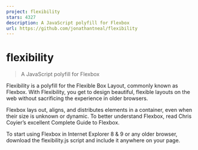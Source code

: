 ```yaml
---
project: flexibility
stars: 4327
description: A JavaScript polyfill for Flexbox
url: https://github.com/jonathantneal/flexibility
---
```


flexibility
===========

> A JavaScript polyfill for Flexbox

Flexibility is a polyfill for the Flexible Box Layout, commonly known as Flexbox. With Flexibility, you get to design beautiful, flexible layouts on the web without sacrificing the experience in older browsers.

Flexbox lays out, aligns, and distributes elements in a container, even when their size is unknown or dynamic. To better understand Flexbox, read Chris Coyier’s excellent Complete Guide to Flexbox.

To start using Flexbox in Internet Explorer 8 & 9 or any older browser, download the flexibility.js script and include it anywhere on your page.

<script src\="flexibility.js"\></script\>

If you’re only targeting Internet Explorer 10 and lower, add a `-js-display: flex` declaration before any `display: flex` declarations in your CSS, or use PostCSS Flexibility to automate this during your build process.

.container {
	\-js-display: flex;
	display: flex;
}

If you’re targeting other browsers, use the `data-style` attribute to alert these browsers to your changes.

<div data-style\="display: flex;"\></div\>

When you’re ready to polyfill flexbox with JavaScript, use the `flexibility` method on the outermost element you would like to polyfill.

flexibility(document.documentElement);

API
---

The global `flexibility` method contains child functions for use within your own framework.

##### `flexibility.read`

Argument: `Element`

Return flexbox related styles from an element.

##### `flexibility.readAll`

Argument: `Element`

Return a list of flexbox details from a matching element or its descendants.

##### `flexibility.write`

Argument: `Details`

Writes flexbox details back to their respective elements.

##### `flexibility.writeAll`

Argument: `Array`

Writes a list of flexbox details back to their respective elements.

* * *

To learn more about Flexibility, read the support section.

If you experience an issue, read the contributing section before creating an issue.
